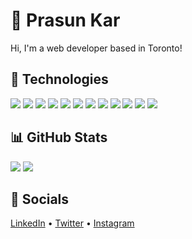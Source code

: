 # 👑 Prasun Kar
Hi, I'm a web developer based in Toronto!

## 🔧 Technologies
![](https://shields.io/static/v1?label=Editor&message=VS%20Code&color=blueviolet&logo=visualstudiocode&logoColor=white)
![](https://shields.io/static/v1?label=Shell&message=zsh&color=blueviolet&logo=gnubash&logoColor=white)
![](https://shields.io/static/v1?label=Language&message=HTML&color=blueviolet&logo=html5&logoColor=white)
![](https://shields.io/static/v1?label=Language&message=CSS&color=blueviolet&logo=css3&logoColor=white)
![](https://shields.io/static/v1?label=Language&message=JavaScript&color=blueviolet&logo=javascript&logoColor=white)
![](https://shields.io/static/v1?label=Language&message=Python&color=blueviolet&logo=python&logoColor=white)
![](https://shields.io/static/v1?label=Language&message=PostgreSQL&color=blueviolet&logo=postgresql&logoColor=white)
![](https://shields.io/static/v1?label=Framework&message=React&color=blueviolet&logo=react&logoColor=white)
![](https://shields.io/static/v1?label=Framework&message=Gatsby&color=blueviolet&logo=gatsby&logoColor=white)
![](https://shields.io/static/v1?label=Tool&message=Sass&color=blueviolet&logo=sass&logoColor=white)
![](https://shields.io/static/v1?label=Library&message=Tailwind&color=blueviolet&logo=tailwindcss&logoColor=white)
![](https://shields.io/static/v1?label=Cloud&message=Gatsby%20Cloud&color=blueviolet&logo=gatsby&logoColor=white)

## 📊 GitHub Stats
<img src="https://github-readme-stats.vercel.app/api?username=prasunkar&count_private=true&title_color=fff&bg_color=30,8B5CF6,7C3AED&text_color=fff&border_color=6D28D9&show_icons=true&icon_color=5B21B6&hide_title=true" />
<img src="https://github-readme-stats.vercel.app/api/top-langs/?username=prasunkar&title_color=fff&bg_color=30,8B5CF6,7C3AED&text_color=fff&border_color=6D28D9&layout=compact" />

## 💬 Socials
[LinkedIn](https://linkedin.com/in/prasunkar) • [Twitter](https://twitter.com/PrasunKar_) • [Instagram](https://instagram.com/prasunkar_)
